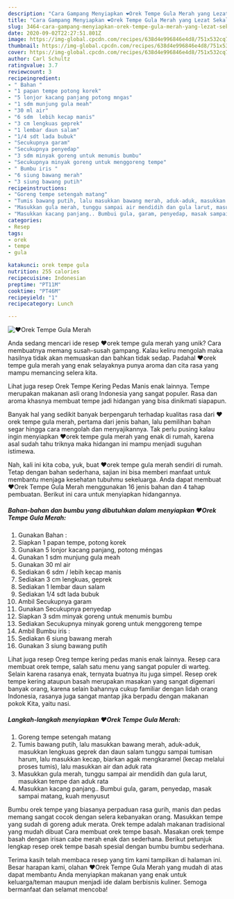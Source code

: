 ```yaml
---
description: "Cara Gampang Menyiapkan ❤Orek Tempe Gula Merah yang Lezat Sekali"
title: "Cara Gampang Menyiapkan ❤Orek Tempe Gula Merah yang Lezat Sekali"
slug: 3464-cara-gampang-menyiapkan-orek-tempe-gula-merah-yang-lezat-sekali
date: 2020-09-02T22:27:51.801Z
image: https://img-global.cpcdn.com/recipes/638d4e996846e4d8/751x532cq70/❤orek-tempe-gula-merah-foto-resep-utama.jpg
thumbnail: https://img-global.cpcdn.com/recipes/638d4e996846e4d8/751x532cq70/❤orek-tempe-gula-merah-foto-resep-utama.jpg
cover: https://img-global.cpcdn.com/recipes/638d4e996846e4d8/751x532cq70/❤orek-tempe-gula-merah-foto-resep-utama.jpg
author: Carl Schultz
ratingvalue: 3.7
reviewcount: 3
recipeingredient:
- " Bahan "
- "1 papan tempe potong korek"
- "5 lonjor kacang panjang potong mngas"
- "1 sdm munjung gula meah"
- "30 ml air"
- "6 sdm  lebih kecap manis"
- "3 cm lengkuas geprek"
- "1 lembar daun salam"
- "1/4 sdt lada bubuk"
- "Secukupnya garam"
- "Secukupnya penyedap"
- "3 sdm minyak goreng untuk menumis bumbu"
- "Secukupnya minyak goreng untuk menggoreng tempe"
- " Bumbu iris "
- "6 siung bawang merah"
- "3 siung bawang putih"
recipeinstructions:
- "Goreng tempe setengah matang"
- "Tumis bawang putih, lalu masukkan bawang merah, aduk-aduk, masukkan lengkuas geprek dan daun salam tunggu sampai tumisan harum, lalu masukkan kecap, biarkan agak mengkaramel (kecap melalui proses tumis), lalu masukkan air dan aduk rata"
- "Masukkan gula merah, tunggu sampai air mendidih dan gula larut, masukkan tempe dan aduk rata"
- "Masukkan kacang panjang.. Bumbui gula, garam, penyedap, masak sampai matang, kuah menyusut"
categories:
- Resep
tags:
- orek
- tempe
- gula

katakunci: orek tempe gula 
nutrition: 255 calories
recipecuisine: Indonesian
preptime: "PT11M"
cooktime: "PT46M"
recipeyield: "1"
recipecategory: Lunch

---
```



![❤Orek Tempe Gula Merah](https://img-global.cpcdn.com/recipes/638d4e996846e4d8/751x532cq70/❤orek-tempe-gula-merah-foto-resep-utama.jpg)

Anda sedang mencari ide resep ❤orek tempe gula merah yang unik? Cara membuatnya memang susah-susah gampang. Kalau keliru mengolah maka hasilnya tidak akan memuaskan dan bahkan tidak sedap. Padahal ❤orek tempe gula merah yang enak selayaknya punya aroma dan cita rasa yang mampu memancing selera kita.

Lihat juga resep Orek Tempe Kering Pedas Manis enak lainnya. Tempe merupakan makanan asli orang Indonesia yang sangat populer. Rasa dan aroma khasnya membuat tempe jadi hidangan yang bisa dinikmati siapapun.

Banyak hal yang sedikit banyak berpengaruh terhadap kualitas rasa dari ❤orek tempe gula merah, pertama dari jenis bahan, lalu pemilihan bahan segar hingga cara mengolah dan menyajikannya. Tak perlu pusing kalau ingin menyiapkan ❤orek tempe gula merah yang enak di rumah, karena asal sudah tahu triknya maka hidangan ini mampu menjadi suguhan istimewa.


Nah, kali ini kita coba, yuk, buat ❤orek tempe gula merah sendiri di rumah. Tetap dengan bahan sederhana, sajian ini bisa memberi manfaat untuk membantu menjaga kesehatan tubuhmu sekeluarga. Anda dapat membuat ❤Orek Tempe Gula Merah menggunakan 16 jenis bahan dan 4 tahap pembuatan. Berikut ini cara untuk menyiapkan hidangannya.

<!--inarticleads1-->

##### Bahan-bahan dan bumbu yang dibutuhkan dalam menyiapkan ❤Orek Tempe Gula Merah:

1. Gunakan  Bahan :
1. Siapkan 1 papan tempe, potong korek
1. Gunakan 5 lonjor kacang panjang, potong méngas
1. Gunakan 1 sdm munjung gula meah
1. Gunakan 30 ml air
1. Sediakan 6 sdm / lebih kecap manis
1. Sediakan 3 cm lengkuas, geprek
1. Sediakan 1 lembar daun salam
1. Sediakan 1/4 sdt lada bubuk
1. Ambil Secukupnya garam
1. Gunakan Secukupnya penyedap
1. Siapkan 3 sdm minyak goreng untuk menumis bumbu
1. Sediakan Secukupnya minyak goreng untuk menggoreng tempe
1. Ambil  Bumbu iris :
1. Sediakan 6 siung bawang merah
1. Gunakan 3 siung bawang putih


Lihat juga resep Oreg tempe kering pedas manis enak lainnya. Resep cara membuat orek tempe, salah satu menu yang sangat populer di warteg. Selain karena rasanya enak, ternyata buatnya itu juga simpel. Resep orek tempe kering ataupun basah merupakan masakan yang sangat digemari banyak orang, karena selain bahannya cukup familiar dengan lidah orang Indonesia, rasanya juga sangat mantap jika berpadu dengan makanan pokok Kita, yaitu nasi. 

<!--inarticleads2-->

##### Langkah-langkah menyiapkan ❤Orek Tempe Gula Merah:

1. Goreng tempe setengah matang
1. Tumis bawang putih, lalu masukkan bawang merah, aduk-aduk, masukkan lengkuas geprek dan daun salam tunggu sampai tumisan harum, lalu masukkan kecap, biarkan agak mengkaramel (kecap melalui proses tumis), lalu masukkan air dan aduk rata
1. Masukkan gula merah, tunggu sampai air mendidih dan gula larut, masukkan tempe dan aduk rata
1. Masukkan kacang panjang.. Bumbui gula, garam, penyedap, masak sampai matang, kuah menyusut


Bumbu orek tempe yang biasanya perpaduan rasa gurih, manis dan pedas memang sangat cocok dengan selera kebanyakan orang. Masukkan tempe yang sudah di goreng aduk merata. Orek tempe adalah makanan tradisional yang mudah dibuat Cara membuat orek tempe basah. Masakan orek tempe basah dengan irisan cabe merah enak dan sederhana. Berikut petunjuk lengkap resep orek tempe basah spesial dengan bumbu bumbu sederhana. 

Terima kasih telah membaca resep yang tim kami tampilkan di halaman ini. Besar harapan kami, olahan ❤Orek Tempe Gula Merah yang mudah di atas dapat membantu Anda menyiapkan makanan yang enak untuk keluarga/teman maupun menjadi ide dalam berbisnis kuliner. Semoga bermanfaat dan selamat mencoba!
